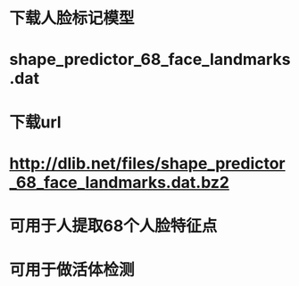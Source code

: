 # 下载人脸标记模型
# shape_predictor_68_face_landmarks.dat

#  下载url
# http://dlib.net/files/shape_predictor_68_face_landmarks.dat.bz2

#  可用于人提取68个人脸特征点
#  可用于做活体检测

